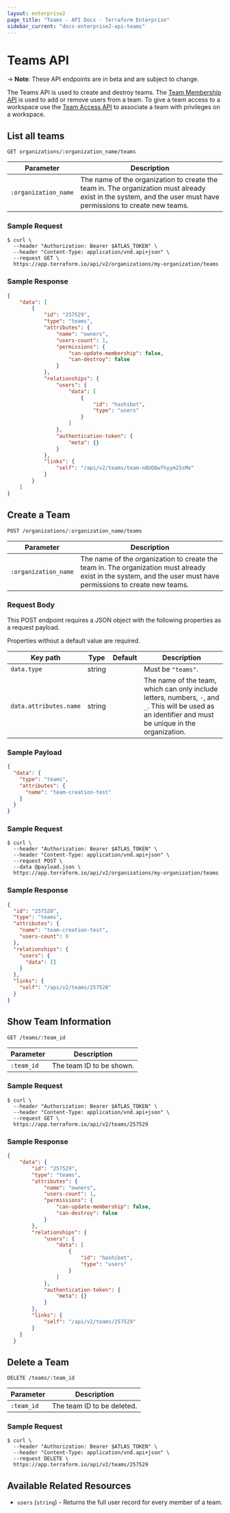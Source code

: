 ```yaml
---
layout: enterprise2
page_title: "Teams - API Docs - Terraform Enterprise"
sidebar_current: "docs-enterprise2-api-teams"
---
```


# Teams API

-> **Note**: These API endpoints are in beta and are subject to change.

The Teams API is used to create and destroy teams. The [Team Membership API](./team-members.html) is used to add or remove users from a team. To give a team access to a workspace use the [Team Access API](./team-access.html) to associate a team with privileges on a workspace.

## List all teams

`GET organizations/:organization_name/teams`

Parameter            | Description
---------------------|------------
`:organization_name` | The name of the organization to create the team in. The organization must already exist in the system, and the user must have permissions to create new teams.

### Sample Request

```shell
$ curl \
  --header "Authorization: Bearer $ATLAS_TOKEN" \
  --header "Content-Type: application/vnd.api+json" \
  --request GET \
  https://app.terraform.io/api/v2/organizations/my-organization/teams
```


### Sample Response

```json
{
    "data": [
        {
            "id": "257529",
            "type": "teams",
            "attributes": {
                "name": "owners",
                "users-count": 1,
                "permissions": {
                    "can-update-membership": false,
                    "can-destroy": false
                }
            },
            "relationships": {
                "users": {
                    "data": [
                        {
                            "id": "hashibot",
                            "type": "users"
                        }
                    ]
                },
                "authentication-token": {
                    "meta": {}
                }
            },
            "links": {
                "self": "/api/v2/teams/team-n8UQ6wfhyym25sMe"
            }
        }
    ]
}
```

## Create a Team

`POST /organizations/:organization_name/teams`

Parameter            | Description
---------------------|------------
`:organization_name` | The name of the organization to create the team in. The organization must already exist in the system, and the user must have permissions to create new teams.

### Request Body

This POST endpoint requires a JSON object with the following properties as a request payload.

Properties without a default value are required.

Key path               | Type   | Default | Description
-----------------------|--------|---------|------------
`data.type`            | string |         | Must be `"teams"`.
`data.attributes.name` | string |         | The name of the team, which can only include letters, numbers, `-`, and `_`. This will be used as an identifier and must be unique in the organization.

### Sample Payload

```json
{
  "data": {
    "type": "teams",
    "attributes": {
      "name": "team-creation-test"
    }
  }
}
```

### Sample Request

```shell
$ curl \
  --header "Authorization: Bearer $ATLAS_TOKEN" \
  --header "Content-Type: application/vnd.api+json" \
  --request POST \
  --data @payload.json \
  https://app.terraform.io/api/v2/organizations/my-organization/teams
```


### Sample Response

```json
{
  "id": "257528",
  "type": "teams",
  "attributes": {
    "name": "team-creation-test",
    "users-count": 0
  },
  "relationships": {
    "users": {
      "data": []
    }
  },
  "links": {
    "self": "/api/v2/teams/257528"
  }
}
```

## Show Team Information

`GET /teams/:team_id`

Parameter   | Description
------------|------------
`:team_id`  | The team ID to be shown.

### Sample Request

```shell
$ curl \
  --header "Authorization: Bearer $ATLAS_TOKEN" \
  --header "Content-Type: application/vnd.api+json" \
  --request GET \
  https://app.terraform.io/api/v2/teams/257529
```

### Sample Response
```json
{
    "data": {
        "id": "257529",
        "type": "teams",
        "attributes": {
            "name": "owners",
            "users-count": 1,
            "permissions": {
                "can-update-membership": false,
                "can-destroy": false
            }
        },
        "relationships": {
            "users": {
                "data": [
                    {
                        "id": "hashibot",
                        "type": "users"
                    }
                ]
            },
            "authentication-token": {
                "meta": {}
            }
        },
        "links": {
            "self": "/api/v2/teams/257529"
        }
    }
  }
```

## Delete a Team

`DELETE /teams/:team_id`

Parameter   | Description
------------|------------
`:team_id`  | The team ID to be deleted.


### Sample Request

```shell
$ curl \
  --header "Authorization: Bearer $ATLAS_TOKEN" \
  --header "Content-Type: application/vnd.api+json" \
  --request DELETE \
  https://app.terraform.io/api/v2/teams/257529
```

## Available Related Resources

- `users` (`string`) - Returns the full user record for every member of a team.
